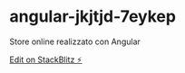 # angular-jkjtjd-7eykep

Store online realizzato con Angular

[Edit on StackBlitz ⚡️](https://stackblitz.com/edit/angular-jkjtjd-7eykep)
